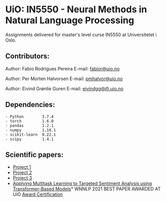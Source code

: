 # UiO: IN5550 - Neural Methods in Natural Language Processing
Assignments delivered for master's level curse IN5550 at Universitetet i Oslo.

## Contributors:
Author: Fabio Rodrigues Pereira
E-mail: fabior@uio.no

Author: Per Morten Halvorsen
E-mail: pmhalvor@uio.no

Author: Eivind Grønlie Guren
E-mail: eivindgg@ifi.uio.no

## Dependencies:
```
- Python        3.7.4
- torch         1.6.0  
- pandas        1.2.1
- numpy         1.18.1
- scikit-learn  0.22.1
- scipy         1.4.1 
```
## Scientific papers:
- [Project 1](https://github.com/fabiorodp/IN5550_Neural_Methods_in_Natural_Language_Processing/blob/main/Oblig1/report/final_report.pdf)
- [Project 2](https://github.com/fabiorodp/IN5550_Neural_Methods_in_Natural_Language_Processing/blob/main/Oblig2/report/report_Project2.pdf)
- [Project 3](https://github.com/fabiorodp/IN5550_Neural_Methods_in_Natural_Language_Processing/blob/main/Oblig3/report/UIO___V21_IN5550___Project3.pdf)
- [Applying Multitask Learning to Targeted Sentiment Analysis using Transformer-Based Models](https://github.com/fabiorodp/IN5550_Neural_Methods_in_Natural_Language_Processing/blob/main/exam/scientific_paper/Applying%20Multitask%20Learning%20to%20Targeted%20Sentiment%20Analysis%20using%20Transformer-Based%20Models.pdf)* WNNLP 2021 BEST PAPER AWARDED AT UiO [Award Certification](https://github.com/fabiorodp/IN5550_Neural_Methods_in_Natural_Language_Processing/blob/main/exam/scientific_paper/best_paper_certificate.pdf)
